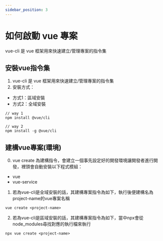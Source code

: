 ```yaml
---
sidebar_position: 3
---
```


# 如何啟動 vue 專案

vue-cli 是 vue 框架用來快速建立/管理專案的指令集



## 安裝vue指令集
1. vue-cli 是 vue 框架用來快速建立/管理專案的指令集
2. 安裝方式：
  - 方式1：區域安裝
  - 方式2：全域安裝
  ```
  // way 1
  npm install @vue/cli

  // way 2
  npm install -g @vue/cli
  ```

## 建構vue專案(環境)
0. vue create 為建構指令，會建立一個事先設定好的開發環境讓開發者進行開發，裡頭會自動安裝以下程式模組：
  - vue
  - vue-service
1. 若為vue-cli是全域安裝的話，其建構專案指令為如下，執行後便建構名為project-name的vue專案名稱
```
vue create <project-name>
```
2. 若為vue-cli是區域安裝的話，其建構專案指令為如下，當中npx會從node_modules尋找對應的執行檔來執行
```
npx vue create <project-name>
```



